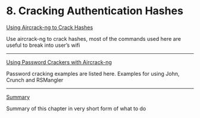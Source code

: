 # 8. Cracking Authentication Hashes

[Using Aircrack-ng to Crack Hashes](Using%20Aircrack-ng%20to%20Crack%20Hashes%203b3ca523ed4944ba84550dd99469fad3.md)

Use aircrack-ng to crack hashes, most of the commands used here are useful to break into user’s wifi

---

[Using Password Crackers with Aircrack-ng](Using%20Password%20Crackers%20with%20Aircrack-ng%205688521000544036be1ea61b30baf80c.md)

Password cracking examples are listed here. Examples for using John, Crunch and RSMangler

---

[Summary](Summary%20d9732c97073749b883ffa5f7de0c5de1.md)

Summary of this chapter in very short form of what to do